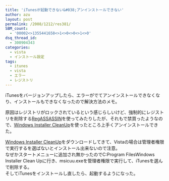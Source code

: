 ```yaml
---
title: 'iTunesが起動できない&#038;アンインストールできない'
author: azu
layout: post
permalink: /2008/1212/res381/
SBM_count:
  - '00002<>1355441658<>1<>0<>0<>1<>0'
dsq_thread_id:
  - 300904343
categories:
  - vista
  - インストール設定
tags:
  - itunes
  - vista
  - エラー
  - レジストリ
---
```

iTunesをバージョンアップしたら、エラーがでてアンインストールできなくなり、インストールもできなくなったので解決方法のメモ。

原因はレジストリがロックされているという感じらしいけど、強制的にレジストリを削除する[RegASSASSIN][1]を使ってみたりしたが、それもで禁買ったようなので、[Windows Installer CleanUp][2]を使ったところ上手くアンインストールできた。

[Windows Installer CleanUp][2]をダウンロードしてきて、Vistaの場合は管理者権限で実行するを選ばないとインストール出来ないので注意。  
なぜかスタートメニューに追加され無かったのでC:Program FilesWindows Installer Clean Upに行き、msicuu.exeを管理者権限で実行して、iTunesを選んで削除する。  
そしてiTunesをインストールし直したら、起動するようになった。

 [1]: http://www.malwarebytes.org/regassassin.php
 [2]: http://support.microsoft.com/kb/290301/ja